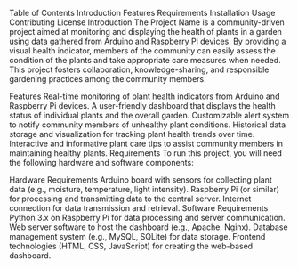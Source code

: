 Table of Contents
Introduction
Features
Requirements
Installation
Usage
Contributing
License
Introduction
The Project Name is a community-driven project aimed at monitoring and displaying the health of plants in a garden using data gathered from Arduino and Raspberry Pi devices. By providing a visual health indicator, members of the community can easily assess the condition of the plants and take appropriate care measures when needed. This project fosters collaboration, knowledge-sharing, and responsible gardening practices among the community members.

Features
Real-time monitoring of plant health indicators from Arduino and Raspberry Pi devices.
A user-friendly dashboard that displays the health status of individual plants and the overall garden.
Customizable alert system to notify community members of unhealthy plant conditions.
Historical data storage and visualization for tracking plant health trends over time.
Interactive and informative plant care tips to assist community members in maintaining healthy plants.
Requirements
To run this project, you will need the following hardware and software components:

Hardware Requirements
Arduino board with sensors for collecting plant data (e.g., moisture, temperature, light intensity).
Raspberry Pi (or similar) for processing and transmitting data to the central server.
Internet connection for data transmission and retrieval.
Software Requirements
Python 3.x on Raspberry Pi for data processing and server communication.
Web server software to host the dashboard (e.g., Apache, Nginx).
Database management system (e.g., MySQL, SQLite) for data storage.
Frontend technologies (HTML, CSS, JavaScript) for creating the web-based dashboard.